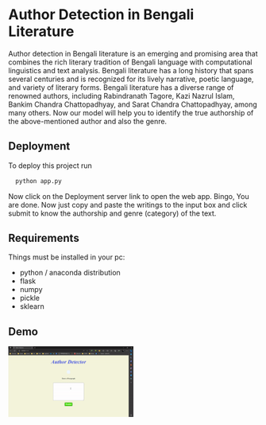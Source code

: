 
# Author Detection in Bengali Literature

Author detection in Bengali literature is an emerging and promising area that combines the rich literary tradition of Bengali language with computational linguistics and text analysis. Bengali literature has a long history that spans several centuries and is recognized for its lively narrative, poetic language, and variety of literary forms. 
Bengali literature has a diverse range of renowned authors, including Rabindranath Tagore, Kazi Nazrul Islam, Bankim Chandra Chattopadhyay, and Sarat Chandra Chattopadhyay, among many others. 
Now our model will help you to identify the true authorship of the above-mentioned author and also the genre.





## Deployment

To deploy this project run

```bash
  python app.py
```

Now click on the Deployment server link to open the web app. Bingo, You are done. Now just copy and paste the writings to the input box and click submit to know the authorship and genre (category) of the text.


## Requirements

Things must be installed in your pc:
* python / anaconda distribution
* flask
* numpy
* pickle
* sklearn



## Demo
<img src="./Author_Detection_Demo.gif" width="50%" height="50%"/>
